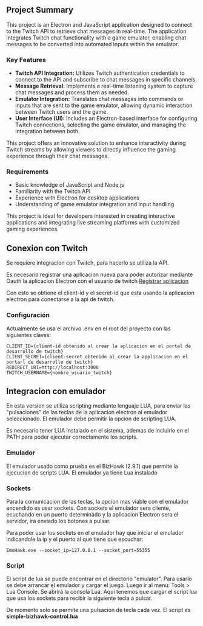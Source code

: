 ## Project Summary

This project is an Electron and JavaScript application designed to connect to the Twitch API to retrieve chat messages in real-time. The application integrates Twitch chat functionality with a game emulator, enabling chat messages to be converted into automated inputs within the emulator.

### Key Features

- **Twitch API Integration:** Utilizes Twitch authentication credentials to connect to the API and subscribe to chat messages in specific channels.
- **Message Retrieval:** Implements a real-time listening system to capture chat messages and process them as needed.
- **Emulator Integration:** Translates chat messages into commands or inputs that are sent to the game emulator, allowing dynamic interaction between Twitch users and the game.
- **User Interface (UI):** Includes an Electron-based interface for configuring Twitch connections, selecting the game emulator, and managing the integration between both.

This project offers an innovative solution to enhance interactivity during Twitch streams by allowing viewers to directly influence the gaming experience through their chat messages.

### Requirements

- Basic knowledge of JavaScript and Node.js
- Familiarity with the Twitch API
- Experience with Electron for desktop applications
- Understanding of game emulator integration and input handling

This project is ideal for developers interested in creating interactive applications and integrating live streaming platforms with customized gaming experiences.

## Conexion con Twitch

Se requiere integracion con Twitch, para hacerlo se utiliza la API.

Es necesario registrar una aplicacion nueva para poder autorizar mediante Oauth la aplicacion Electron con el usuario de twitch [Registrar aplicacion](https://dev.twitch.tv/docs/authentication/register-app/)

Con esto se obtiene el client-id y el secret-id que esta usando la aplicacion electron para conectarse a la api de twitch.

### Configuración

Actualmente se usa el archivo .env en el root del proyecto con las siguientes claves:

```
CLIENT_ID={client-id obtenido al crear la aplicacion en el portal de desarrollo de twitch}
CLIENT_SECRET={client-secret obtenido al crear la applicacion en el portarl de desarrollo de twitch}
REDIRECT_URI=http://localhost:3000
TWITCH_USERNAME={nombre_usuario_twitch}

```

## Integracion con emulador

En esta version se utiliza scripting mediante lenguaje LUA, para enviar las "pulsaciones" de las teclas de la aplicacion electron al emulador seleccionado.
El emulador debe permitir la opcion de scripting LUA.

Es necesario tener LUA instalado en el sistema, ademas de incluirlo en el PATH para poder ejecutar correctamente los scripts.

### Emulador

El emulador usado como prueba es el BizHawk (2.9.1) que permite la ejecucion de scripts LUA. El emulador ya tiene Lua instalado

### Sockets

Para la comunicacion de las teclas, la opcion mas viable con el emulador encendido es usar sockets. Con sockets el emulador sera cliente, ecuchando en un puerto determinado y la aplicacion Electron sera el servidor, ira enviado los botones a pulsar.

Para poder usar los sockets en el emulador hay que iniciar el emulador indicandole la ip y el puerto al que tiene que escuchar:

```
EmuHawk.exe --socket_ip=127.0.0.1 --socket_port=55355
```

### Script

El script de lua se puede encontrar en el directorio "emulator". Para usarlo se debe arrancar el emulador y cargar el juego. Luego ir al menú: Tools > Lua Console.
Se abrirá la consola Lua. Aqui tenemos que cargar el script lua que usa los sockets para recibir la siguiente tecla a pulsar.

De momento solo se permite una pulsacion de tecla cada vez. El script es **simple-bizhawk-control.lua**
